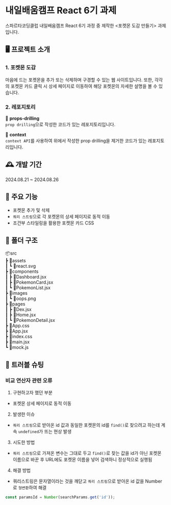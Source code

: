 # 내일배움캠프 React 6기 과제

스파르타코딩클럽 내일배움캠프 React 6기 과정 중 제작한 <포켓몬 도감 만들기> 과제 입니다.

## 🖥️ 프로젝트 소개

### 1. 포켓몬 도감

마음에 드는 포켓몬을 추가 또는 삭제하며 구경할 수 있는 웹 사이트입니다. 또한, 각각의 포켓몬 카드 클릭 시 상세 페이지로 이동하여 해당 포켓몬의 자세한 설명을 볼 수 있습니다.

### 2. 레포지토리

📂 **props-drilling**  
`prop drilling`으로 작성한 코드가 있는 레포지토리입니다.

📂 **context**  
`context API`를 사용하여 위에서 작성한 prop drilling을 제거한 코드가 있는 레포지토리입니다.

## 🕰️ 개발 기간

2024.08.21 ~ 2024.08.26

## 🧩 주요 기능

- 포켓몬 추가 및 삭제
- `쿼리 스트링`으로 각 포켓몬의 상세 페이지로 동적 이동
- 조건부 스타일링을 활용한 포켓몬 카드 CSS

## 📂 폴더 구조

📦src  
 ┣ 📂assets  
 ┃ ┗ 📜react.svg  
 ┣ 📂components  
 ┃ ┣ 📜Dashboard.jsx  
 ┃ ┣ 📜PokemonCard.jsx  
 ┃ ┗ 📜PokemonList.jsx  
 ┣ 📂images  
 ┃ ┗ 📜oops.png  
 ┣ 📂pages  
 ┃ ┣ 📜Dex.jsx  
 ┃ ┣ 📜Home.jsx  
 ┃ ┗ 📜PokemonDetail.jsx  
 ┣ 📜App.css  
 ┣ 📜App.jsx  
 ┣ 📜index.css  
 ┣ 📜main.jsx  
 ┗ 📜mock.js

## 🔨 트러블 슈팅

### 비교 연산자 관련 오류

1. 구현하고자 했던 부분

- 포켓몬 상세 페이지로 동적 이동

2. 발생한 이슈

- `쿼리 스트링`으로 받아온 id 값과 동일한 포켓몬의 id를 `find()`로 찾으려고 하는데 계속 `undefined`가 뜨는 현상 발생

3. 시도한 방법

- `쿼리 스트링`으로 가져온 변수는 그대로 두고 `find()`로 찾는 값을 id가 아닌 포켓몬 이름으로 바꾼 후 URL에도 포켓몬 이름을 넣어 검색하니 정상적으로 실행됨

4. 해결 방법

- 쿼리스트링은 문자열이라는 것을 깨닫고 `쿼리 스트링`으로 받아온 id 값을 Number로 `형변환`하여 해결

```js
const paramsId = Number(searchParams.get('id'));
```

